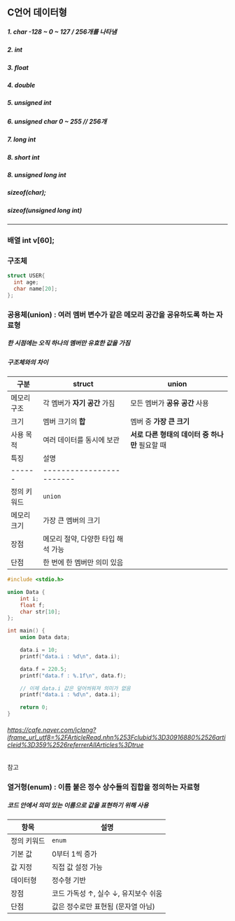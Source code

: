 ## C언어 데이터형
##### 1. char -128 ~ 0 ~ 127 / 256개를 나타냄
##### 2. int
##### 3. float
##### 4. double
##### 5. unsigned int
##### 6. unsigned char 0 ~ 255 // 256개
##### 7. long int
##### 8. short int
##### 8. unsigned long int
##### sizeof(char);
##### sizeof(unsigned long int)
__________________________________________
### 배열 int v[60];
### 구조체 
```c
struct USER{
  int age;
  char name[20];
};
```
### 공용체(union) : 여러 멤버 변수가 같은 메모리 공간을 공유하도록 하는 자료형
##### 한 시점에는 오직 하나의 멤버만 유효한 값을 가짐
##### 구조체와의 차이
| 구분     | struct             | union                         |
| ------ | ------------------ | ----------------------------- |
| 메모리 구조 | 각 멤버가 **자기 공간** 가짐 | 모든 멤버가 **공유 공간** 사용           |
| 크기     | 멤버 크기의 **합**       | 멤버 중 **가장 큰 크기**              |
| 사용 목적  | 여러 데이터를 동시에 보관     | **서로 다른 형태의 데이터 중 하나만** 필요할 때 |
| 특징     | 설명                       |
| ------ | ------------------------ |
| 정의 키워드 | `union`                  |
| 메모리 크기 | 가장 큰 멤버의 크기              |
| 장점     | 메모리 절약, 다양한 타입 해석 가능     |
| 단점     | 한 번에 한 멤버만 의미 있음         |

```c
#include <stdio.h>

union Data {
    int i;
    float f;
    char str[10];
};

int main() {
    union Data data;

    data.i = 10;
    printf("data.i : %d\n", data.i);

    data.f = 220.5;
    printf("data.f : %.1f\n", data.f);

    // 이제 data.i 값은 덮어씌워져 의미가 없음
    printf("data.i : %d\n", data.i);

    return 0;
}
```
###### https://cafe.naver.com/jclang?iframe_url_utf8=%2FArticleRead.nhn%253Fclubid%3D30916880%2526articleid%3D359%2526referrerAllArticles%3Dtrue
참고

### 열거형(enum) : 이름 붙은 정수 상수들의 집합을 정의하는 자료형
##### 코드 안에서 의미 있는 이름으로 값을 표현하기 위해 사용
| 항목     | 설명                      |
| ------ | ----------------------- |
| 정의 키워드 | `enum`                  |
| 기본 값   | 0부터 1씩 증가               |
| 값 지정   | 직접 값 설정 가능              |
| 데이터형   | 정수형 기반                  |
| 장점     | 코드 가독성 ↑, 실수 ↓, 유지보수 쉬움 |
| 단점     | 값은 정수로만 표현됨 (문자열 아님)    |
